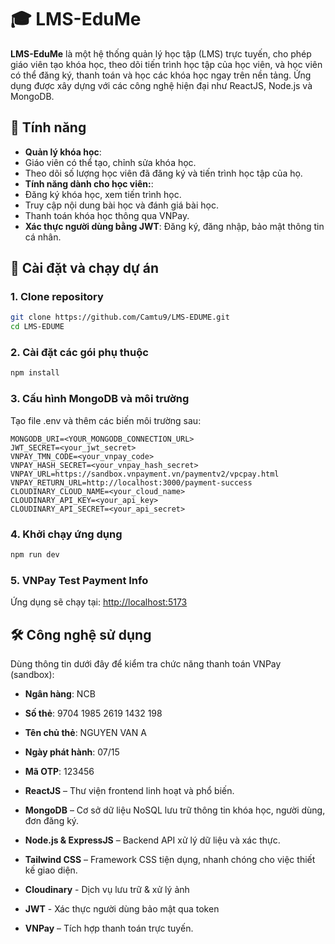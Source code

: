# 🎓 LMS-EduMe

**LMS-EduMe** là một hệ thống quản lý học tập (LMS) trực tuyến, cho phép giáo viên tạo khóa học, theo dõi tiến trình học tập của học viên, và học viên có thể đăng ký, thanh toán và học các khóa học ngay trên nền tảng. Ứng dụng được xây dựng với các công nghệ hiện đại như ReactJS, Node.js và MongoDB.
## 🔧 Tính năng

- **Quản lý khóa học**:
- Giáo viên có thể tạo, chỉnh sửa khóa học.
- Theo dõi số lượng học viên đã đăng ký và tiến trình học tập của họ.
- **Tính năng dành cho học viên:**: 
- Đăng ký khóa học, xem tiến trình học.
- Truy cập nội dung bài học và đánh giá bài học.
- Thanh toán khóa học thông qua VNPay.
- **Xác thực người dùng bằng JWT**: Đăng ký, đăng nhập, bảo mật thông tin cá nhân.

## 🚀 Cài đặt và chạy dự án

### 1. Clone repository

```bash
git clone https://github.com/Camtu9/LMS-EDUME.git
cd LMS-EDUME
```

### 2. Cài đặt các gói phụ thuộc

```bash
npm install
```

### 3. Cấu hình MongoDB và môi trường

Tạo file .env và thêm các biến môi trường sau:

```env
MONGODB_URI=<YOUR_MONGODB_CONNECTION_URL>
JWT_SECRET=<your_jwt_secret>
VNPAY_TMN_CODE=<your_vnpay_code>
VNPAY_HASH_SECRET=<your_vnpay_hash_secret>
VNPAY_URL=https://sandbox.vnpayment.vn/paymentv2/vpcpay.html
VNPAY_RETURN_URL=http://localhost:3000/payment-success
CLOUDINARY_CLOUD_NAME=<your_cloud_name>
CLOUDINARY_API_KEY=<your_api_key>
CLOUDINARY_API_SECRET=<your_api_secret>
```
### 4. Khởi chạy ứng dụng

```bash
npm run dev
```
### 5. VNPay Test Payment Info

Ứng dụng sẽ chạy tại: [http://localhost:5173](http://localhost:5173)

## 🛠️ Công nghệ sử dụng
Dùng thông tin dưới đây để kiểm tra chức năng thanh toán VNPay (sandbox):
- **Ngân hàng**: NCB
- **Số thẻ**: 9704 1985 2619 1432 198
- **Tên chủ thẻ**: NGUYEN VAN A
- **Ngày phát hành**: 07/15
- **Mã OTP**: 123456

- **ReactJS** – Thư viện frontend linh hoạt và phổ biến.
- **MongoDB** – Cơ sở dữ liệu NoSQL lưu trữ thông tin khóa học, người dùng, đơn đăng ký.
- **Node.js & ExpressJS** – Backend API xử lý dữ liệu và xác thực.
- **Tailwind CSS** – Framework CSS tiện dụng, nhanh chóng cho việc thiết kế giao diện.
- **Cloudinary** - Dịch vụ lưu trữ & xử lý ảnh
- **JWT** - Xác thực người dùng bảo mật qua token
- **VNPay** – Tích hợp thanh toán trực tuyến.

